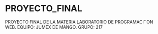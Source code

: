 # PROYECTO_FINAL
PROYECTO FINAL DE LA MATERIA LABORATORIO DE PROGRAMACI´´ON WEB. EQUIPO: JUMEX DE MANGO. GRUPO: 217
